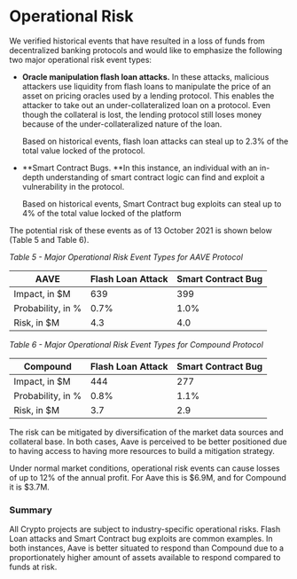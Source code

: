 # Operational Risk

We verified historical events that have resulted in a loss of funds from decentralized banking protocols and would like to emphasize the following two major operational risk event types:

*   **Oracle manipulation flash loan attacks.** In these attacks, malicious attackers use liquidity from flash loans to manipulate the price of an asset on pricing oracles used by a lending protocol. This enables the attacker to take out an under-collateralized loan on a protocol. Even though the collateral is lost, the lending protocol still loses money because of the under-collateralized nature of the loan.

    Based on historical events, flash loan attacks can steal up to 2.3% of the total value locked of the protocol.
*   **Smart Contract Bugs. **In this instance, an individual with an in-depth understanding of smart contract logic can find and exploit a vulnerability in the protocol.

    Based on historical events, Smart Contract bug exploits can steal up to 4% of the total value locked of the platform

The potential risk of these events as of 13 October 2021 is shown below (Table 5 and Table 6).

_Table 5 - Major Operational Risk Event Types for AAVE Protocol_

| AAVE              | Flash Loan Attack | Smart Contract Bug |
| ----------------- | ----------------- | ------------------ |
| Impact, in $M     | 639               | 399                |
| Probability, in % | 0.7%              | 1.0%               |
| Risk, in $M       | 4.3               | 4.0                |

_Table 6 - Major Operational Risk Event Types for Compound Protocol_

| Compound          | Flash Loan Attack | Smart Contract Bug |
| ----------------- | ----------------- | ------------------ |
| Impact, in $M     | 444               | 277                |
| Probability, in % | 0.8%              | 1.1%               |
| Risk, in $M       | 3.7               | 2.9                |

The risk can be mitigated by diversification of the market data sources and collateral base. In both cases, Aave is perceived to be better positioned due to having access to having more resources to build a mitigation strategy.&#x20;

Under normal market conditions, operational risk events can cause losses of up to 12% of the annual profit. For Aave this is $6.9M, and for Compound it is $3.7M.

### Summary&#x20;

All Crypto projects are subject to industry-specific operational risks. Flash Loan attacks and Smart Contract bug exploits are common examples. In both instances, Aave is better situated to respond than Compound due to a proportionately higher amount of assets available to respond compared to funds at risk.
